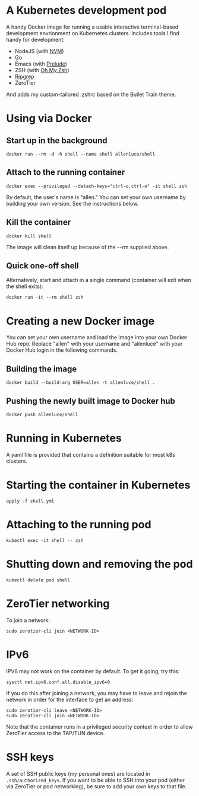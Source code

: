 # A Kubernetes development pod

A handy Docker image for running a usable interactive terminal-based
development envrionment on Kubernetes clusters. Includes tools I find
handy for development:

- NodeJS (with [NVM](https://github.com/nvm-sh/nvm))
- Go
- Emacs (with [Prelude](https://github.com/bbatsov/prelude))
- ZSH (with [Oh My Zsh](https://ohmyz.sh/))
- [Ripgrep](https://github.com/BurntSushi/ripgrep)
- ZeroTier

And adds my custom-tailored .zshrc based on the Bullet Train theme.

# Using via Docker

## Start up in the background

    docker run --rm -d -h shell --name shell allenluce/shell

## Attach to the running container

    docker exec --privileged --detach-keys="ctrl-o,ctrl-o" -it shell zsh

By default, the user's name is "allen." You can set your own username
by building your own version. See the instructions below.

## Kill the container

    docker kill shell

The image will clean itself up because of the --rm supplied above.

## Quick one-off shell

Alternatively, start and attach in a single command (container will
exit when the shell exits):

    docker run -it --rm shell zsh

# Creating a new Docker image

You can set your own username and load the image into your own Docker
Hub repo. Replace "allen" with your username and "allenluce" with your
Docker Hub login in the following commands.

## Building the image

    docker build --build-arg USER=allen -t allenluce/shell .

## Pushing the newly built image to Docker hub

    docker push allenluce/shell

# Running in Kubernetes

A yaml file is provided that contains a definition suitable for most
k8s clusters.

# Starting the container in Kubernetes

    apply -f shell.yml

# Attaching to the running pod

    kubectl exec -it shell -- zsh

# Shutting down and removing the pod

    kubectl delete pod shell

# ZeroTier networking

To join a network:

    sudo zerotier-cli join <NETWORK-ID>

# IPv6

IPV6 may not work on the container by default. To get it going, try this:

    sysctl net.ipv6.conf.all.disable_ipv6=0

If you do this after joining a network, you may have to leave and
rejoin the network in order for the interface to get an address:

    sudo zerotier-cli leave <NETWORK-ID>
    sudo zerotier-cli join <NETWORK-ID>

Note that the container runs in a privileged security context in order
to allow ZeroTier access to the TAP/TUN device.

# SSH keys

A set of SSH public keys (my personal ones) are located in
`.ssh/authorized_keys`. If you want to be able to SSH into your pod
(either via ZeroTier or pod networking), be sure to add your own keys
to that file.
